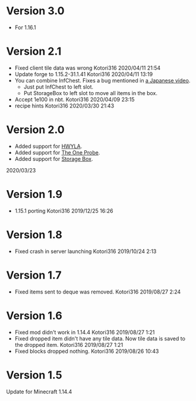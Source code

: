 # Version 3.0
* For 1.16.1

# Version 2.1
* Fixed client tile data was wrong Kotori316 2020/04/11 21:54
* Update forge to 1.15.2-31.1.41 Kotori316 2020/04/11 13:19
* You can combine InfChest. Fixes a bug mentioned in [a Japanese video](https://www.youtube.com/watch?v=G86V-xlGJus).
  * Just put InfChest to left slot.
  * Put StorageBox to left slot to move all items in the box.
* Accept 1e100 in nbt. Kotori316 2020/04/09 23:15
* recipe hints Kotori316 2020/03/30 21:43

# Version 2.0
* Added support for [HWYLA](https://www.curseforge.com/minecraft/mc-mods/hwyla).
* Added support for [The One Probe](https://www.curseforge.com/minecraft/mc-mods/the-one-probe).
* Added support for [Storage Box](https://www.curseforge.com/minecraft/mc-mods/break-all-of-the-same-block-and-more/files/2877188).

2020/03/23

# Version 1.9
* 1.15.1 porting Kotori316 2019/12/25 16:26

# Version 1.8
* Fixed crash in server launching Kotori316 2019/10/24 2:13

# Version 1.7
* Fixed items sent to deque was removed. Kotori316 2019/08/27 2:24

# Version 1.6
* Fixed mod didn't work in 1.14.4 Kotori316 2019/08/27 1:21
* Fixed dropped item didn't have any tile data. Now tile data is saved to the dropped item. Kotori316 2019/08/27 1:21
* Fixed blocks dropped nothing. Kotori316 2019/08/26 10:43

# Version 1.5

Update for Minecraft 1.14.4
